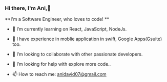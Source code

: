 ### Hi there, I'm Ani,👋


**I'm a Software Engineer, who loves to code! ** 


- 🌱 I’m currently learning on React, JavaScript, NodeJs.
- 🔭 I have experience in moblie application in swift, Google Apps(Gsuite) too.
- 👯 I’m looking to collaborate with other passionate developers.
- 🤔 I’m looking for help with explore more code..

- 📫 How to reach me: anidavid07@gmail.com



